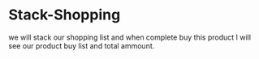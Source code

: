# Stack-Shopping
we will stack our shopping list and when complete buy this product  I will see our product buy list and total ammount.
